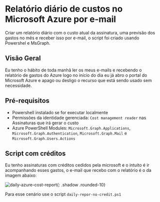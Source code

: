 # Relatório diário de custos no Microsoft Azure por e-mail

Criar um relatório diário com o custo atual da assinatura, uma previsão dos gastos no mês e receber isso por e-mail, o script foi criado usando Powershel e MsGraph.

## Visão Geral

Eu tenho o hábito de toda manhã ler os meus e-mails e recebendo o relatório de gastos do Azure logo no início do dia eu já abro o portal do Microsoft Azure e apago ou desligo o recurso que está sendo usado sem necessidade.

## Pré-requisitos

- Powershell instalado se for executar localmente
- Permissões da identidade gerenciada: `Cost management reader` nas Assinaturas que irá gerar o custo
- Azure PowerShell Modules: `Microsoft.Graph.Applications`, `Microsoft.Graph.Authentication`, `Microsoft.Graph.Mail` e `Microsoft.Graph.Users.Actions`

## Script com créditos

Eu tenho assinaturas com créditos cedidos pela microsoft e o intuito é ir acompanhando esses gastos,  o e-mail que recebo com o relatório é o da imagem abaixo:

![daily-azure-cost-report](https://arantes.net.br/assets/img/36/01.png){: .shadow .rounded-10}

Para esse cenário use o script `daily-repor-no-credit.ps1`
